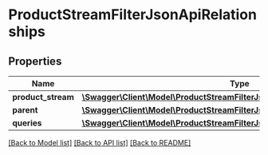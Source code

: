 # ProductStreamFilterJsonApiRelationships

## Properties
Name | Type | Description | Notes
------------ | ------------- | ------------- | -------------
**product_stream** | [**\Swagger\Client\Model\ProductStreamFilterJsonApiRelationshipsProductStream**](ProductStreamFilterJsonApiRelationshipsProductStream.md) |  | [optional] 
**parent** | [**\Swagger\Client\Model\ProductStreamFilterJsonApiRelationshipsParent**](ProductStreamFilterJsonApiRelationshipsParent.md) |  | [optional] 
**queries** | [**\Swagger\Client\Model\ProductStreamFilterJsonApiRelationshipsQueries**](ProductStreamFilterJsonApiRelationshipsQueries.md) |  | [optional] 

[[Back to Model list]](../../README.md#documentation-for-models) [[Back to API list]](../../README.md#documentation-for-api-endpoints) [[Back to README]](../../README.md)

